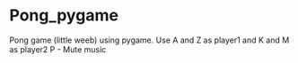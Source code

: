 # Pong_pygame
Pong game (little weeb) using pygame.
Use A and Z as player1 and K and M as player2
P - Mute music
